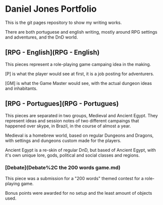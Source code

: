# Daniel Jones Portfolio

This is the git pages repository to show my writing works.

There are both portuguese and english writing, mostly around RPG settings and adventures, and the DnD world.

## [RPG - English](RPG - English)
This pieces represent a role-playing game campaing idea in the making.

[P] is what the player would see at first, it is a job posting for adventurers.

[GM] is what the Game Master would see, with the actual dungeon ideas and inhabitants.

## [RPG - Portugues](RPG - Portugues)
This pieces are separated in two groups, Medieval and Ancient Egypt. They represent ideas and session notes of two different campaings that happened over skype, in Brazil, in the course of almost a year.

Medieval is a homebrew world, based on regular Dungeons and Dragons, with settings and dungeons custom made for the players.

Ancient Egypt is a re-skin of regular DnD, but based of Ancient Egypt, with it's own unique lore, gods, political and social classes and regions.

### [Debate](Debate%2C the 200 words game.md)
This piece was a submission for a "200 words" themed contest for a role-playing game.

Bonus points were awarded for no setup and the least amount of objects used.
